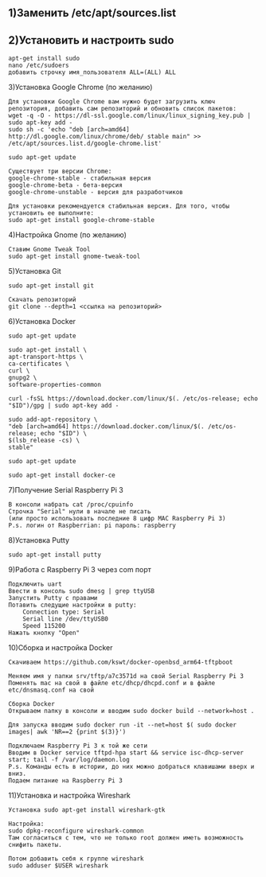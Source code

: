 ## 1)Заменить /etc/apt/sources.list

## 2)Установить и настроить sudo
```
apt-get install sudo
nano /etc/sudoers
добавить строчку имя_пользователя ALL=(ALL) ALL
```
	
3)Установка Google Chrome (по желанию)

	Для установки Google Chrome вам нужно будет загрузить ключ репозитория, добавить сам репозиторий и обновить список пакетов:
	wget -q -O - https://dl-ssl.google.com/linux/linux_signing_key.pub | sudo apt-key add -
	sudo sh -c 'echo "deb [arch=amd64] http://dl.google.com/linux/chrome/deb/ stable main" >> /etc/apt/sources.list.d/google-chrome.list'
	
	sudo apt-get update
	
	Существует три версии Chrome:
	google-chrome-stable - стабильная версия
	google-chrome-beta - бета-версия
	google-chrome-unstable - версия для разработчиков
	
	Для установки рекомендуется стабильная версия. Для того, чтобы установить ее выполните:
	sudo apt-get install google-chrome-stable	

4)Настройка Gnome (по желанию)

	Ставим Gnome Tweak Tool
	sudo apt-get install gnome-tweak-tool
	
5)Установка Git

	sudo apt-get install git
	
	Скачать репозиторий
	git clone --depth=1 <ссылка на репозиторий>
	
6)Установка Docker

	sudo apt-get update
	
	sudo apt-get install \
  	apt-transport-https \
  	ca-certificates \
 	curl \
 	gnupg2 \
 	software-properties-common
	 
	curl -fsSL https://download.docker.com/linux/$(. /etc/os-release; echo "$ID")/gpg | sudo apt-key add -
	
	sudo add-apt-repository \
	"deb [arch=amd64] https://download.docker.com/linux/$(. /etc/os-release; echo "$ID") \
	$(lsb_release -cs) \
	stable"
	
	sudo apt-get update

	sudo apt-get install docker-ce
	
7)Получение Serial Raspberry Pi 3

    В консоли набрать cat /proc/cpuinfo
    Строчка "Serial" нули в начале не писать 
    (или просто использовать последние 8 цифр MAC Raspberry Pi 3)
    P.s. логин от Raspberrian: pi пароль: raspberry

8)Установка Putty 

	sudo apt-get install putty
	
9)Работа с Raspberry Pi 3 через com порт

	Подключить uart
	Ввести в консоль sudo dmesg | grep ttyUSB
	Запустить Putty с правами 
	Потавить следущие настройки в putty:
		Connection type: Serial
		Serial line /dev/ttyUSB0
		Speed 115200
	Нажать кнопку "Open"

10)Сборка и настройка Docker

	Cкачиваем https://github.com/kswt/docker-openbsd_arm64-tftpboot
	
	Меняем имя у папки srv/tftp/a7c3571d на свой Serial Raspberry Pi 3
	Поменять mac на свой в файле etc/dhcp/dhcpd.conf и в файле etc/dnsmasq.conf на свой
	
	Сборка Docker
	Открываем папку в консоли и вводим sudo docker build --network=host .
	
	Для запуска вводим sudo docker run -it --net=host $( sudo docker images| awk 'NR==2 {print $(3)}')
	
	Подключаем Raspberry Pi 3 к той же сети 
	Вводим в Docker service tftpd-hpa start && service isc-dhcp-server start; tail -f /var/log/daemon.log 
	P.s. Команды есть в истории, до них можно добраться клавишами вверх и вниз.
	Подаем питание на Raspberry Pi 3
	
11)Установка и настройка Wireshark

	Установка sudo apt-get install wireshark-gtk
	
	Настройка:
	sudo dpkg-reconfigure wireshark-common
	Там согласиться с тем, что не только root должен иметь возможность снифить пакеты.
	
	Потом добавить себя к группе wireshark
	sudo adduser $USER wireshark
